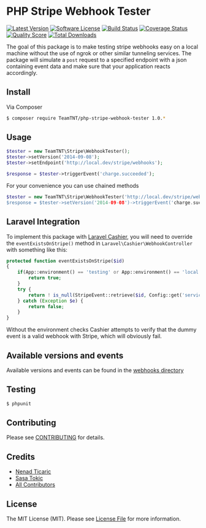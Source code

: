 # PHP Stripe Webhook Tester

[![Latest Version](https://img.shields.io/github/release/teamtnt/php-stripe-webhook-tester.svg?style=flat-square)](https://github.com/teamtnt/php-stripe-webhook-tester/releases)
[![Software License](https://img.shields.io/badge/license-MIT-brightgreen.svg?style=flat-square)](LICENSE.md)
[![Build Status](https://img.shields.io/travis/teamtnt/php-stripe-webhook-tester/master.svg?style=flat-square)](https://travis-ci.org/teamtnt/php-stripe-webhook-tester)
[![Coverage Status](https://img.shields.io/scrutinizer/coverage/g/teamtnt/php-stripe-webhook-tester.svg?style=flat-square)](https://scrutinizer-ci.com/g/teamtnt/php-stripe-webhook-tester/code-structure)
[![Quality Score](https://img.shields.io/scrutinizer/g/teamtnt/php-stripe-webhook-tester.svg?style=flat-square)](https://scrutinizer-ci.com/g/teamtnt/php-stripe-webhook-tester)
[![Total Downloads](https://img.shields.io/packagist/dt/TeamTNT/php-stripe-webhook-tester.svg?style=flat-square)](https://packagist.org/packages/TeamTNT/php-stripe-webhook-tester)

The goal of this package is to make testing stripe webhooks easy on a local machine without the use
of ngrok or other similar tunneling services. The package will simulate a `post` request to a specified
endpoint with a json containing event data and make sure that your application reacts accordingly.

## Install

Via Composer

``` bash
$ composer require TeamTNT/php-stripe-webhook-tester 1.0.*
```

## Usage

``` php
$tester = new TeamTNT\Stripe\WebhookTester();
$tester->setVersion('2014-09-08');
$tester->setEndpoint('http://local.dev/stripe/webhooks');

$response = $tester->triggerEvent('charge.succeeded');
```

For your convenience you can use chained methods

``` php
$tester = new TeamTNT\Stripe\WebhookTester('http://local.dev/stripe/webhooks);
$response = $tester->setVersion('2014-09-08')->triggerEvent('charge.succeeded');
```
## Laravel Integration 
To implement this package with [Laravel Cashier](http://laravel.com/docs/5.1/billing), you will need to override the `eventExistsOnStripe()` method in `Laravel\Cashier\WebhookController` with something like this:

``` php
protected function eventExistsOnStripe($id)
{
    if(App::environment() == 'testing' or App::environment() == 'local') {
        return true;
    }
    try {
        return ! is_null(StripeEvent::retrieve($id, Config::get('services.stripe.secret')));
    } catch (Exception $e) {
        return false;
    }
}
```
Without the environment checks Cashier attempts to verify that the dummy event is a valid webhook with Stripe, which will obviously fail.

## Available versions and events

Available versions and events can be found in the [webhooks directory](src/webhooks)
## Testing

``` bash
$ phpunit
```

## Contributing

Please see [CONTRIBUTING](CONTRIBUTING.md) for details.

## Credits

- [Nenad Ticaric](https://github.com/nticaric)
- [Sasa Tokic](https://github.com/stokic)
- [All Contributors](../../contributors)

## License

The MIT License (MIT). Please see [License File](LICENSE.md) for more information.
